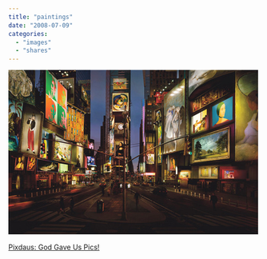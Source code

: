 ```yaml
---
title: "paintings"
date: "2008-07-09"
categories: 
  - "images"
  - "shares"
---
```


![](images/4wnP83SaFb7b9e35pfz4UOdR_1280.jpg)

[Pixdaus: God Gave Us Pics!](http://pixdaus.com/single.php?id=59842)
